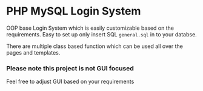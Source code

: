 # PHP MySQL Login System

OOP base Login System which is easily customizable based on the requirements.
Easy to set up only insert SQL `general.sql` in to your databse.

There are multiple class based function which can be used all over the pages and templates.

### Please note this project is not GUI focused
Feel free to adjust GUI based on your requirements
